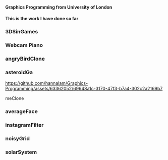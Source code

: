 #### Graphics Programming from University of London

#### This is the work I have done so far

### 3DSinGames

### Webcam Piano

### angryBirdClone

### asteroidGa

https://github.com/hannalam/Graphics-Programming/assets/63362052/69648a1c-3170-47f3-b7a4-302c2a2169b7

meClone

### averageFace

### instagramFilter

### noisyGrid

### solarSystem
